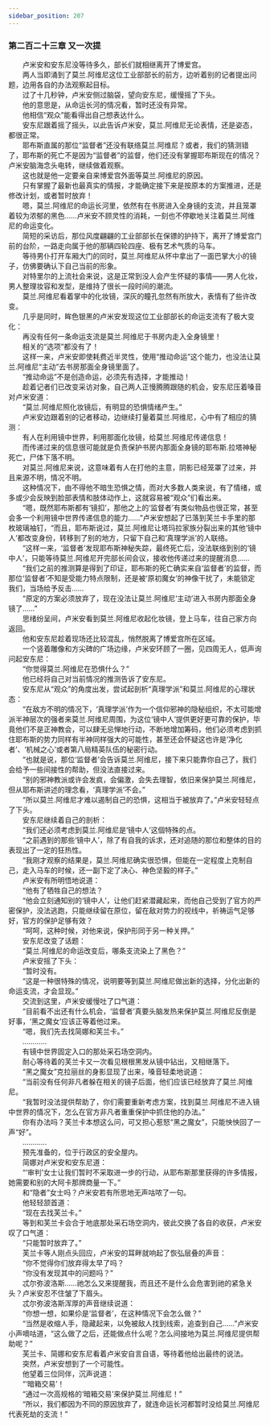 ```yaml
---
sidebar_position: 207
---
```

### 第二百二十三章 又一次提  


　　卢米安和安东尼没等待多久，部长们就相继离开了博爱宫。  
　　两人当即涌到了莫兰.阿维尼这位工业部部长的前方，边听着别的记者提出问题，边用各自的办法观察起目标。  
　　过了十几秒钟，卢米安侧过脑袋，望向安东尼，缓慢摇了下头。  
　　他的意思是，从命运长河的情况看，暂时还没有异常。  
　　他相信“观众”能看得出自己想表达什么。  
　　安东尼跟着摇了摇头，以此告诉卢米安，莫兰.阿维尼无论表情，还是姿态，都很正常。  
　　耶布斯直属的那位“监督者”还没有联络莫兰.阿维尼？或者，我们的猜测错了，耶布斯的死亡不是因为“监督者”的监督，他们还没有掌握耶布斯现在的情况？卢米安脑海念头电转，继续做着观察。  
　　这也就是他一定要亲自来博爱宫外面等莫兰.阿维尼的原因。  
　　只有掌握了最新也最真实的情报，才能确定接下来是按原本的方案推进，还是修改计划，或者暂时放弃！  
　　嗯，莫兰.阿维尼的命运长河里，依然有在书房进入全身镜的支流，并且笼罩着较为浓郁的黑色……卢米安不顾灵性的消耗，一刻也不停歇地关注着莫兰.阿维尼的命运变化。  
　　简短的采访后，那位风度翩翩的工业部部长在保镖的护持下，离开了博爱宫门前的台阶，一路走向属于他的那辆四轮四座、极有艺术气质的马车。  
　　等待男仆打开车厢大门的同时，莫兰.阿维尼从怀中拿出了一面巴掌大小的镜子，仿佛要确认下自己当前的形象。  
　　对特里尔的上流社会来说，这是正常到没人会产生怀疑的事情——男人化妆，男人整理妆容和发型，是维持了很长一段时间的潮流。  
　　莫兰.阿维尼看着掌中的化妆镜，深灰的瞳孔忽然有所放大，表情有了些许改变。  
　　几乎是同时，眸色银黑的卢米安发现这位工业部部长的命运支流有了极大变化：  
　　再没有任何一条命运支流是莫兰.阿维尼于书房内走入全身镜里！  
　　相关的“选项”都没有了！  
　　这样一来，卢米安即使耗费近半灵性，使用“推动命运”这个能力，也没法让莫兰.阿维尼“主动”去书房那面全身镜里面了。  
　　“推动命运”不是创造命运，必须先有选择，才能推动！  
　　趁着记者们已改变采访对象，自己两人正慢腾腾跟随的机会，安东尼压着嗓音对卢米安道：  
　　“莫兰.阿维尼照化妆镜后，有明显的恐惧情绪产生。”  
　　卢米安边跟着别的记者移动，边继续打量着莫兰.阿维尼，心中有了相应的猜测：  
　　有人在利用镜中世界，利用那面化妆镜，给莫兰.阿维尼传递信息！  
　　而传递过来的信息很可能就是负责保护书房内那面全身镜的耶布斯.拉塔神秘死亡，尸体下落不明。  
　　对莫兰.阿维尼来说，这意味着有人在打他的主意，阴影已经笼罩了过来，并且来源不明，情况不明。  
　　这种情况下，由不得他不暗生恐惧之情，而对大多数人类来说，有了情绪，或多或少会反映到脸部表情和肢体动作上，这就容易被“观众”们看出来。  
　　“嗯，既然耶布斯都有‘镜扣’，那他之上的‘监督者’有类似物品也很正常，甚至会多一个利用镜中世界传递信息的能力……”卢米安想起了已落到芙兰卡手里的那枚玻璃袖钉，“而且，耶布斯说过，莫兰.阿维尼让塔玛拉家族分裂出来的其他‘镜中人’都改变身份，转移到了别的地方，只留下自己和‘真理学派’的人联络。  
　　“这样一来，‘监督者’发现耶布斯神秘失踪，最终死亡后，没法联络到别的‘镜中人’，只能等待莫兰.阿维尼开完部长间会议，接收他传递过来的提醒消息……  
　　“我们之前的推测算是得到了印证，耶布斯的死亡确实来自‘监督者’的监督，而那位‘监督者’不知是受能力特点限制，还是被‘原初魔女’的神像干扰了，未能锁定我们，当场给予反击……  
　　“原定的方案必须放弃了，现在没法让莫兰.阿维尼‘主动’进入书房内那面全身镜了……”  
　　思绪纷呈间，卢米安看到莫兰.阿维尼收起化妆镜，登上马车，往自己家方向返回。  
　　他和安东尼趁着现场还比较混乱，悄然脱离了博爱宫所在区域。  
　　一个竖着雕像和方尖碑的广场边缘，卢米安环顾了一圈，见四周无人，低声询问起安东尼：  
　　“你觉得莫兰.阿维尼在恐惧什么？”  
　　他已经将自己对当前情况的推测告诉了安东尼。  
　　安东尼从“观众”的角度出发，尝试起剖析“真理学派”和莫兰.阿维尼的心理状态：  
　　“在敌方不明的情况下，‘真理学派’作为一个信仰邪神的隐秘组织，不太可能增派半神层次的强者来莫兰.阿维尼周围，为这位‘镜中人’提供更好更可靠的保护，毕竟他们不是正神教会，可以肆无忌惮地行动，不断地增加筹码，他们必须考虑到抓住耶布斯的势力同样有半神同样强大的可能性，甚至还会怀疑这也许是‘净化者’、‘机械之心’或者第八局精英队伍的秘密行动。  
　　“也就是说，那位‘监督者’会告诉莫兰.阿维尼，接下来只能靠你自己了，我们会给予一些间接性的帮助，但没法直接过来。  
　　“别的邪神教派或许会发疯，会偏激，会失去理智，依旧来保护莫兰.阿维尼，但从耶布斯讲述的理念看，‘真理学派’不会。”  
　　“所以莫兰.阿维尼才难以遏制自己的恐惧，这相当于被放弃了。”卢米安轻轻点了下头。  
　　安东尼继续着自己的剖析：  
　　“我们还必须考虑到莫兰.阿维尼是‘镜中人’这個特殊的点。  
　　“之前遇到的那些‘镜中人’，除了有自我的诉求，还对追随的那位和整体的目的表现出了一定的狂热性。  
　　“我刚才观察的结果是，莫兰.阿维尼确实很恐惧，但能在一定程度上克制自己，走入马车的时候，还一副下定了决心、神色坚毅的样子。”  
　　卢米安有所明悟地说道：  
　　“他有了牺牲自己的想法？  
　　“他会立刻通知别的‘镜中人’，让他们赶紧潜藏起来，而他自己受到了官方的严密保护，没法逃跑，只能继续留在原位，留在敌对势力的视线中，祈祷运气足够好，官方的保护足够有效？  
　　“呵呵，这种时候，对他来说，保护形同于另一种关押。”  
　　安东尼改变了话题：  
　　“莫兰.阿维尼的命运改变后，哪条支流染上了黑色？”  
　　卢米安摇了下头：  
　　“暂时没有。  
　　“这是一种很特殊的情况，说明要等到莫兰.阿维尼做出新的选择，分化出新的命运支流，才会显现。”  
　　交流到这里，卢米安缓慢吐了口气道：  
　　“目前看不出还有什么机会，‘监督者’真要头脑发热来保护莫兰.阿维尼反倒是好事，‘黑之魔女’应该正等着他过来。  
　　“嗯，我们先去找简娜和芙兰卡。”  
　　…………  
　　有镜中世界固定入口的那处采石场空洞内。  
　　耐心等待着的芙兰卡又一次看见根根黑发从镜中钻出，又相继落下。  
　　“黑之魔女”克拉丽丝的身影显现了出来，嗓音轻柔地说道：  
　　“当前没有任何非凡者躲在相关的镜子后面，他们应该已经放弃了莫兰.阿维尼。  
　　“我暂时没法提供帮助了，你们需要重新考虑方案，找到莫兰.阿维尼不进入镜中世界的情况下，怎么在官方非凡者重重保护中抓住他的办法。”  
　　你有办法吗？芙兰卡本想这么问，可又担心惹怒“黑之魔女”，只能怏怏回了一声“好”。  
　　…………  
　　预先准备的，位于行政区的安全屋内。  
　　简娜对卢米安和安东尼道：  
　　“‘审判’女士让我们暂时不采取进一步的行动，从耶布斯那里获得的许多情报，她需要和别的大阿卡那牌商量一下。”  
　　和“隐者”女士吗？卢米安若有所思地无声咕哝了一句。  
　　他轻轻颔首道：  
　　“现在去找芙兰卡。”  
　　等到和芙兰卡会合于地底那处采石场空洞内，彼此交换了各自的收获，卢米安叹了口气道：  
　　“只能暂时放弃了。”  
　　芙兰卡等人刚点头回应，卢米安的耳畔就响起了恢弘层叠的声音：  
　　“你不觉得你们放弃得太早了吗？  
　　“你没有发现其中的问题吗？”  
　　忒尔弥波洛斯……祂怎么又来提醒我，而且还不是什么会危害到祂的紧急关头？卢米安忍不住皱了下眉头。  
　　忒尔弥波洛斯浑厚的声音继续说道：  
　　“你想一想，如果伱是‘监督者’，在这种情况下会怎么做？”  
　　“当然是收缩人手，隐藏起来，以免被敌人找到线索，追查到自己……”卢米安小声嘀咕道，“这么做了之后，还能做点什么呢？怎么间接地为莫兰.阿维尼提供帮助呢？”  
　　芙兰卡、简娜和安东尼看着卢米安自言自语，等待着他给出最终的说法。  
　　突然，卢米安想到了一个可能性。  
　　他望着三位同伴，沉声说道：  
　　“‘暗箱交易’！  
　　“通过一次高规格的‘暗箱交易’来保护莫兰.阿维尼！”  
　　“所以，我们都因为不同的原因放弃了，就连命运长河都暂时没给莫兰.阿维尼代表死劫的支流！”  
